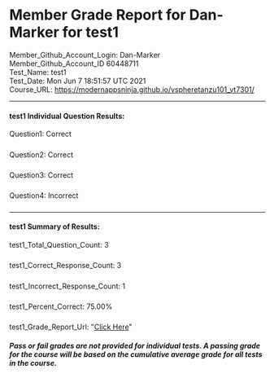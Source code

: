 # Member Grade Report for Dan-Marker for test1  
   
Member_Github_Account_Login: Dan-Marker  
Member_Github_Account_ID 60448711  
Test_Name: test1  
Test_Date: Mon Jun  7 18:51:57 UTC 2021  
Course_URL: https://modernappsninja.github.io/vspheretanzu101_vt7301/  
   
---  
#### test1 Individual Question Results:  
Question1: Correct  
#####  
Question2: Correct  
#####  
Question3: Correct  
#####  
Question4: Incorrect  
#####  
---  
#### test1 Summary of Results:  
test1_Total_Question_Count: 3  
#####  
test1_Correct_Response_Count: 3  
#####  
test1_Incorrect_Response_Count: 1  
#####  
test1_Percent_Correct: 75.00%  
#####  
test1_Grade_Report_Url: "[Click Here](https://github.com/modernappsninjas/Dan-Marker/blob/main/static/userdata/courses/vspheretanzu101_vt7301/grade_report.pr734.test1.md)"
##### Pass or fail grades are not provided for individual tests. A passing grade for the course will be based on the cumulative average grade for all tests in the course.  
